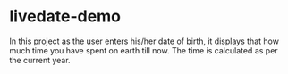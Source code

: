 # livedate-demo
In this project as the user enters his/her date of birth, it displays that how much time you have spent on earth till now. The time is calculated as per the current year.
